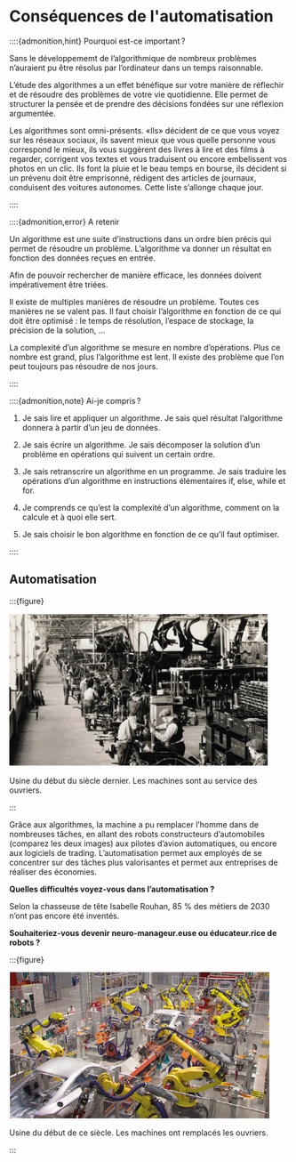 Conséquences de l'automatisation
================================

::::{admonition,hint} Pourquoi est-ce important ?

Sans le développememt de l’algorithmique de nombreux problèmes n’auraient pu être résolus par l’ordinateur dans un temps raisonnable.

L’étude des algorithmes a un effet bénéfique sur votre manière de réflechir et de résoudre des problèmes de votre vie quotidienne. Elle permet de structurer la pensée et de prendre des décisions fondées sur une réflexion argumentée.

Les algorithmes sont omni-présents. «Ils» décident de ce que vous voyez sur les réseaux sociaux, ils savent mieux que vous quelle personne vous correspond le mieux, ils vous suggèrent des livres à lire et des films à regarder, corrigent vos textes et vous traduisent ou encore embelissent vos photos en un clic. Ils font la pluie et le beau temps en bourse, ils décident si un prévenu doit être emprisonné, rédigent des articles de journaux, conduisent des voitures autonomes. Cette liste s’allonge chaque jour.  

::::

::::{admonition,error} A retenir

Un algorithme est une suite d’instructions dans un ordre bien précis qui permet de résoudre un problème. L’algorithme va donner un résultat en fonction des données reçues en entrée.

Afin de pouvoir rechercher de manière efficace, les données doivent impérativement être triées.

Il existe de multiples manières de résoudre un problème. Toutes ces manières  ne se valent pas. Il faut choisir l’algorithme en fonction de ce qui doit être optimisé : le temps de résolution, l’espace de stockage, la précision de la solution, ...

La complexité d’un algorithme se mesure en nombre d’opérations. Plus ce nombre est grand, plus l’algorithme est lent. Il existe des problème que l’on peut toujours pas résoudre de nos jours.  

::::

::::{admonition,note} Ai-je compris ?

1. Je sais lire et appliquer un algorithme. Je sais quel résultat l’algorithme donnera à partir d’un jeu de données.

2. Je sais écrire un algorithme. Je sais  décomposer la solution d’un problème en opérations qui suivent un certain ordre. 

3. Je sais retranscrire un algorithme en un programme. Je sais traduire les opérations d’un algorithme en instructions élémentaires if, else, while et for.

4. Je comprends ce qu’est la complexité d’un algorithme, comment on la calcule et à quoi elle sert.

5. Je sais choisir le bon algorithme en fonction de ce qu’il faut optimiser. 

::::

## Automatisation

:::{figure} 

<img src="Automatisation_avant.png">

Usine du début du siècle dernier. Les machines sont au service des ouvriers.

:::

Grâce aux algorithmes, la machine a pu remplacer l’homme dans de nombreuses tâches, en allant des robots constructeurs d’automobiles (comparez les deux images) aux pilotes d’avion automatiques, ou encore aux logiciels de trading. L’automatisation permet aux employés de se concentrer sur des tâches plus valorisantes et permet aux entreprises  de réaliser des économies. 

**Quelles difficultés voyez-vous dans l’automatisation ?**

Selon la chasseuse de tête Isabelle Rouhan, 85 % des métiers de 2030 n’ont pas encore été inventés.  

**Souhaiteriez-vous devenir neuro-manageur.euse ou éducateur.rice de robots ?**

:::{figure} 

<img src="Automatisation_apres.png">

Usine du début de ce siècle. Les machines ont remplacés les ouvriers.

:::

